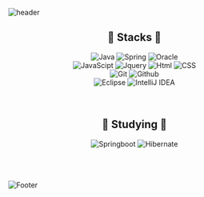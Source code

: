 ![header](https://capsule-render.vercel.app/api?type=waving&color=auto&height=200&section=header&text=Songhyeon_Park&animation=scaleIn&fontSize=30)
<div align="center">

##  :pushpin: Stacks  :pushpin:

<img alt="Java" src="https://img.shields.io/badge/Java-blue.svg?&style=for-the-badge&logo=java&logoColor=white"/>
<img alt="Spring" src="https://img.shields.io/badge/Spring-6DB33F.svg?&style=for-the-badge&logo=Spring&logoColor=white"/> 
<img alt="Oracle" src="https://img.shields.io/badge/Oracle-F80000.svg?&style=for-the-badge&logo=Oracle&logoColor=white"/>
<br>
<img alt="JavaScipt" src="https://img.shields.io/badge/JavaScript-F7DF1E.svg?&style=for-the-badge&logo=JavaScript&logoColor=black"/>
<img alt="Jquery" src="https://img.shields.io/badge/Jquery-0769AD.svg?&style=for-the-badge&logo=Jquery&logoColor=white"/> 
<img alt="Html" src="https://img.shields.io/badge/HTML-E34F26.svg?&style=for-the-badge&logo=HTML5&logoColor=white"/> 
<img alt="CSS" src="https://img.shields.io/badge/CSS-1572B6.svg?&style=for-the-badge&logo=CSS3&logoColor=white"/>
<br>
<img alt="Git" src="https://img.shields.io/badge/Git-F05032.svg?&style=for-the-badge&logo=Git&logoColor=white"/>
<img alt="Github" src="https://img.shields.io/badge/Github-181717.svg?&style=for-the-badge&logo=Github&logoColor=white"/>
<br>
<img alt="Eclipse" src="https://img.shields.io/badge/Eclipse-2C2255.svg?&style=for-the-badge&logo=Eclipse&logoColor=white"/>
<img alt="IntelliJ IDEA" src="https://img.shields.io/badge/IntelliJ-000000.svg?&style=for-the-badge&logo=IntelliJ IDEA&logoColor=white"/>
<br><br><br>

##  :blue_book: Studying  :blue_book:

<img alt="Springboot" src="https://img.shields.io/badge/Springboot-6DB33F.svg?&style=for-the-badge&logo=Springboot&logoColor=white"/>
<img alt="Hibernate" src="https://img.shields.io/badge/Hibernate-59666C.svg?&style=for-the-badge&logo=Hibernate&logoColor=white"/> 
  
</div>
<br><br><br>

![Footer](https://capsule-render.vercel.app/api?type=waving&color=auto&height=100&section=footer)





